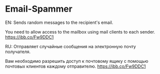 # Email-Spammer

EN:
Sends random messages to the recipient's email.

You need to allow access to the mailbox using
mail clients to each sender.
https://ibb.co/Fw9DDC1

RU:
Отправляет случайные сообщения на электронную почту получателя.

Вам необходимо разрешить доступ к почтовому ящику
с помощью почтовых клиентов каждому отправителю.
https://ibb.co/Fw9DDC1
